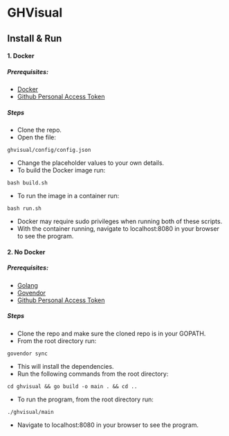 # GHVisual

## Install & Run

#### 1. Docker

##### Prerequisites:

* [Docker](https://www.docker.com/get-started)
* [Github Personal Access Token](https://help.github.com/articles/creating-a-personal-access-token-for-the-command-line/)

##### Steps

* Clone the repo.
* Open the file:
```
ghvisual/config/config.json
```
* Change the placeholder values to your own details.
* To build the Docker image run:

```
bash build.sh
```
* To run the image in a container run:
```
bash run.sh
``` 
* Docker may require sudo privileges when running both of these scripts.
* With the container running, navigate to localhost:8080 in your browser to see the program.

#### 2. No Docker

##### Prerequisites:

* [Golang](https://golang.org/doc/install)
* [Govendor](https://github.com/kardianos/govendor)
* [Github Personal Access Token](https://help.github.com/articles/creating-a-personal-access-token-for-the-command-line/)

##### Steps

* Clone the repo and make sure the cloned repo is in your GOPATH.
* From the root directory run:
```
govendor sync
```
* This will install the dependencies.
* Run the following commands from the root directory:
```
cd ghvisual && go build -o main . && cd ..
```
* To run the program, from the root directory run:
```
./ghvisual/main
```
* Navigate to localhost:8080 in your browser to see the program.